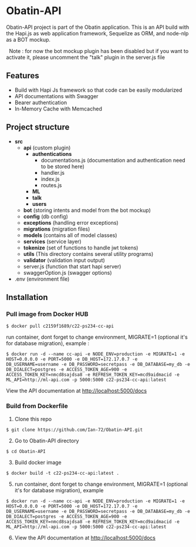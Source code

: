 # Obatin-API
Obatin-API project is part of the Obatin application. This is an API build with the Hapi.js as web application framework, Sequelize as ORM, and node-nlp as a BOT mockup.

&nbsp;
Note : for now the bot mockup plugin has been disabled but if you want to activate it, please uncomment the "talk" plugin in the server.js file

## Features
* Build with Hapi Js framework so that code can be easily modularized
* API documentations with Swagger
* Bearer authentication
* In-Memory Cache with Memcached

## Project structure 
* **src**
  * **api** (custom plugin)
    * **authentications**
      * documentations.js (documentation and authentication need to be stored here)
      * handler.js
      * index.js
      * routes.js
    * **ML**
    * **talk**
    * **users**
  * **bot** (storing intents and model from the bot mockup)
  * **config** (db config)
  * **exceptions** (handling error exceptions)
  * **migrations** (migration files)
  * **models** (contains all of model classes)
  * **services** (service layer)
  * **tokenize** (set of functions to handle jwt tokens)
  * **utils** (This directory contains several utility programs)
  * **validator** (validation input output)
  * server.js (function that start hapi server)
  * swaggerOption.js (swagger options)
* .env (environment file)

## Installation
### Pull image from Docker HUB
  ```
  $ docker pull c2159f1689/c22-ps234-cc-api
  ```
run container, dont forget to change environment, MIGRATE=1 (optional it's for database migration), example :
  ```
  $ docker run -d --name cc-api -e NODE_ENV=production -e MIGRATE=1 -e HOST=0.0.0.0 -e PORT=5000 -e DB_HOST=172.17.0.7 -e DB_USERNAME=username -e DB_PASSWORD=secretpass -e DB_DATABASE=my_db -e DB_DIALECT=postgres -e ACCESS_TOKEN_AGE=900 -e ACCESS_TOKEN_KEY=nmcd8sajdsa8 -e REFRESH_TOKEN_KEY=mcd9aidmacid -e ML_API=http://ml-api.com -p 5000:5000 c22-ps234-cc-api:latest
  ```
View the API documentation at
[http://localhost:5000/docs](http://localhost:5000/docs)
### Build from Dockerfile
1) Clone this repo
  ```
  $ git clone https://github.com/Ian-72/Obatin-API.git
  ```

2) Go to Obatin-API directory
  ```
  $ cd Obatin-API
  ```

3) Build docker image
  ```
  $ docker build -t c22-ps234-cc-api:latest .
  ```

5) run container, dont forget to change environment, MIGRATE=1 (optional it's for database migration), example
  ```
  $ docker run -d --name cc-api -e NODE_ENV=production -e MIGRATE=1 -e HOST=0.0.0.0 -e PORT=5000 -e DB_HOST=172.17.0.7 -e DB_USERNAME=username -e DB_PASSWORD=secretpass -e DB_DATABASE=my_db -e DB_DIALECT=postgres -e ACCESS_TOKEN_AGE=900 -e ACCESS_TOKEN_KEY=nmcd8sajdsa8 -e REFRESH_TOKEN_KEY=mcd9aidmacid -e ML_API=http://ml-api.com -p 5000:5000 c22-ps234-cc-api:latest
  ```

6) View the API documentation at
[http://localhost:5000/docs](http://localhost:5000/docs)